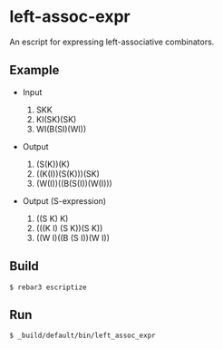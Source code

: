 left-assoc-expr
=====

An escript for expressing left-associative combinators.

Example
-------

- Input
    1. SKK
    2. KI(SK)(SK)
    3. WI(B(SI)(WI))

- Output
    1. (S(K))(K)
    2. ((K(I))(S(K)))(SK)
    3. (W(I))((B(S(I))(W(I)))

- Output (S-expression)
    1. ((S K) K)
    2. (((K I) (S K))(S K))
    3. ((W I)((B (S I))(W I))

Build
-----

    $ rebar3 escriptize

Run
---

    $ _build/default/bin/left_assoc_expr
